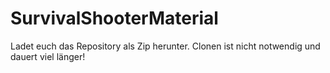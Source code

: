 # SurvivalShooterMaterial

Ladet euch das Repository als Zip herunter. 
Clonen ist nicht notwendig und dauert viel länger!
